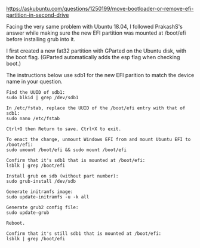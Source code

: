 
https://askubuntu.com/questions/1250199/move-bootloader-or-remove-efi-partition-in-second-drive

Facing the very same problem with Ubuntu 18.04, I followed PrakashS's answer while making sure the new EFI partition was mounted at /boot/efi before installing grub into it.

I first created a new fat32 partition with GParted on the Ubuntu disk, with the boot flag. (GParted automatically adds the esp flag when checking boot.)

The instructions below use sdb1 for the new EFI parition to match the device name in your question.

    Find the UUID of sdb1:
    sudo blkid | grep /dev/sdb1

    In /etc/fstab, replace the UUID of the /boot/efi entry with that of sdb1:
    sudo nano /etc/fstab

    Ctrl+O then Return to save. Ctrl+X to exit.

    To enact the change, unmount Windows EFI from and mount Ubuntu EFI to /boot/efi:
    sudo umount /boot/efi && sudo mount /boot/efi

    Confirm that it's sdb1 that is mounted at /boot/efi:
    lsblk | grep /boot/efi

    Install grub on sdb (without part number):
    sudo grub-install /dev/sdb

    Generate initramfs image:
    sudo update-initramfs -u -k all

    Generate grub2 config file:
    sudo update-grub

    Reboot.

    Confirm that it's still sdb1 that is mounted at /boot/efi:
    lsblk | grep /boot/efi

